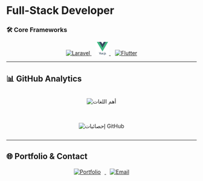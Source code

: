 #  Full-Stack Developer


### 🛠 Core Frameworks

<div align="center">
  <a href="https://laravel.com" target="_blank">
    <img src="https://cdn.jsdelivr.net/gh/devicons/devicon@latest/icons/laravel/laravel-original.svg" alt="Laravel" height="45" />
  </a>
  &nbsp;&nbsp;
  <a href="https://vuejs.org" target="_blank">
    <img src="https://raw.githubusercontent.com/devicons/devicon/master/icons/vuejs/vuejs-original-wordmark.svg" alt="Vue.js" height="35" />
  </a>
  &nbsp;&nbsp;
  <a href="https://flutter.dev" target="_blank">
    <img src="https://cdn.jsdelivr.net/gh/devicons/devicon@latest/icons/flutter/flutter-original.svg" alt="Flutter" height="35" />
  </a>
</div>

---

## 📊 GitHub Analytics

<div align="center">
  
 
<div style="display: flex; justify-content: center; gap: 20px; flex-wrap: wrap;">

<div style="width: 400px;">

![أهم اللغات](https://github-readme-stats.vercel.app/api/top-langs/?username=masterfiras101&theme=transparent&hide_border=false&include_all_commits=true&count_private=true&layout=compact&size_weight=0.5&count_weight=0.5&exclude_repo=repo1,repo2)

</div>

<div style="width: 400px;">

![إحصائيات GitHub](https://github-readme-stats.vercel.app/api?username=masterfiras101&show_icons=true&theme=transparent&hide_border=false&include_all_commits=true&count_private=true)

</div>

</div>

</div>

---


## 🌐 Portfolio & Contact
<div align="center" style="margin: 20px 0;">

<a href="https://masterfiras101.github.io/portfolio/" target="_blank">
  <img src="https://img.icons8.com/ios-filled/50/8A2BE2/portfolio.png" alt="Portfolio" width="50" style="margin: 0 10px;"/>
</a>
<a href="mailto:masterfiras101@gmail.com">
  <img src="https://img.icons8.com/color/48/D14836/gmail-new.png" alt="Email" width="50" style="margin: 0 10px;"/>
</a>
</div>
